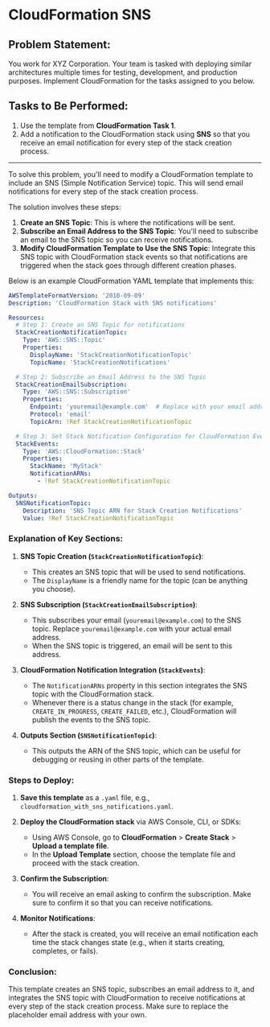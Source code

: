 # CloudFormation SNS

## Problem Statement:
You work for XYZ Corporation. Your team is tasked with deploying similar architectures multiple times for testing, development, and production purposes. Implement CloudFormation for the tasks assigned to you below.

## Tasks to Be Performed:
1. Use the template from **CloudFormation Task 1**.
2. Add a notification to the CloudFormation stack using **SNS** so that you receive an email notification for every step of the stack creation process.

---
To solve this problem, you'll need to modify a CloudFormation template to include an SNS (Simple Notification Service) topic. This will send email notifications for every step of the stack creation process.

The solution involves these steps:

1. **Create an SNS Topic**: This is where the notifications will be sent.
2. **Subscribe an Email Address to the SNS Topic**: You'll need to subscribe an email to the SNS topic so you can receive notifications.
3. **Modify CloudFormation Template to Use the SNS Topic**: Integrate this SNS topic with CloudFormation stack events so that notifications are triggered when the stack goes through different creation phases.

Below is an example CloudFormation YAML template that implements this:

```yaml
AWSTemplateFormatVersion: '2010-09-09'
Description: 'CloudFormation Stack with SNS notifications'

Resources:
  # Step 1: Create an SNS Topic for notifications
  StackCreationNotificationTopic:
    Type: 'AWS::SNS::Topic'
    Properties: 
      DisplayName: 'StackCreationNotificationTopic'
      TopicName: 'StackCreationNotifications'

  # Step 2: Subscribe an Email Address to the SNS Topic
  StackCreationEmailSubscription:
    Type: 'AWS::SNS::Subscription'
    Properties:
      Endpoint: 'youremail@example.com'  # Replace with your email address
      Protocol: 'email'
      TopicArn: !Ref StackCreationNotificationTopic

  # Step 3: Set Stack Notification Configuration for CloudFormation Events
  StackEvents:
    Type: 'AWS::CloudFormation::Stack'
    Properties: 
      StackName: 'MyStack'
      NotificationARNs: 
        - !Ref StackCreationNotificationTopic

Outputs:
  SNSNotificationTopic:
    Description: 'SNS Topic ARN for Stack Creation Notifications'
    Value: !Ref StackCreationNotificationTopic
```

### Explanation of Key Sections:

1. **SNS Topic Creation (`StackCreationNotificationTopic`)**:
   - This creates an SNS topic that will be used to send notifications.
   - The `DisplayName` is a friendly name for the topic (can be anything you choose).
   
2. **SNS Subscription (`StackCreationEmailSubscription`)**:
   - This subscribes your email (`youremail@example.com`) to the SNS topic. Replace `youremail@example.com` with your actual email address.
   - When the SNS topic is triggered, an email will be sent to this address.
   
3. **CloudFormation Notification Integration (`StackEvents`)**:
   - The `NotificationARNs` property in this section integrates the SNS topic with the CloudFormation stack.
   - Whenever there is a status change in the stack (for example, `CREATE_IN_PROGRESS`, `CREATE_FAILED`, etc.), CloudFormation will publish the events to the SNS topic.
   
4. **Outputs Section (`SNSNotificationTopic`)**:
   - This outputs the ARN of the SNS topic, which can be useful for debugging or reusing in other parts of the template.

### Steps to Deploy:

1. **Save this template** as a `.yaml` file, e.g., `cloudformation_with_sns_notifications.yaml`.
2. **Deploy the CloudFormation stack** via AWS Console, CLI, or SDKs:
   - Using AWS Console, go to **CloudFormation** > **Create Stack** > **Upload a template file**.
   - In the **Upload Template** section, choose the template file and proceed with the stack creation.

3. **Confirm the Subscription**:
   - You will receive an email asking to confirm the subscription. Make sure to confirm it so that you can receive notifications.

4. **Monitor Notifications**:
   - After the stack is created, you will receive an email notification each time the stack changes state (e.g., when it starts creating, completes, or fails).

### Conclusion:
This template creates an SNS topic, subscribes an email address to it, and integrates the SNS topic with CloudFormation to receive notifications at every step of the stack creation process. Make sure to replace the placeholder email address with your own.

